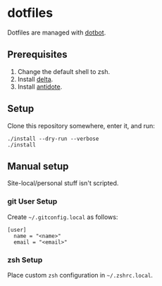 # dotfiles

Dotfiles are managed with [dotbot](https://github.com/anishathalye/dotbot).


## Prerequisites

1. Change the default shell to zsh.
1. Install [delta](https://github.com/dandavison/delta).
1. Install [antidote](https://github.com/mattmc3/antidote).

## Setup

Clone this repository somewhere, enter it, and run:

```
./install --dry-run --verbose
./install
```

## Manual setup

Site-local/personal stuff isn't scripted.

### git User Setup

Create `~/.gitconfig.local` as follows:

```
[user]
  name = "<name>"
  email = "<email>"
```

### zsh Setup

Place custom `zsh` configuration in `~/.zshrc.local`.
